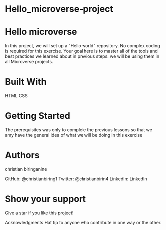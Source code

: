 # Hello_microverse-project

# Hello microverse
In this project, we will set up a "Hello world" repository. No complex coding is required for this exercise. Your goal here is to master all of the tools and best practices we learned about in previous steps. we will be using them in all Microverse projects.

# Built With
HTML 
CSS

# Getting Started
The prerequisites was only to complete the previous lessons so that we amy have the general idea of what we will be doing in this exercise

# Authors
christian biringanine

GitHub: @christianbiring1
Twitter: @christianbirin4
LinkedIn: LinkedIn

# Show your support
Give a star if you like this project!

Acknowledgments
Hat tip to anyone who contribute in one way or the other.
